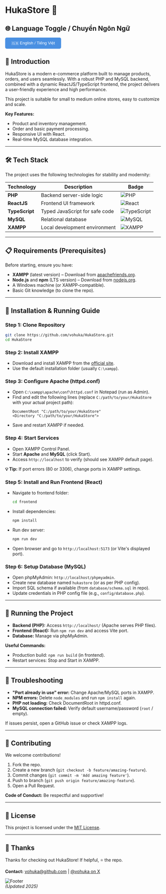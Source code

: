 # HukaStore 🚀

## 🌐 Language Toggle / Chuyển Ngôn Ngữ
<div id="language-toggle">
  <button onclick="toggleLanguage()" style="background-color: #4A90E2; color: white; border: none; padding: 10px 20px; border-radius: 5px; cursor: pointer;">🇬🇧 English / Tiếng Việt</button>
</div>

<script>
function toggleLanguage() {
  var enContent = document.getElementById('en-content');
  var viContent = document.getElementById('vi-content');
  if (enContent.style.display === 'none') {
    enContent.style.display = 'block';
    viContent.style.display = 'none';
    document.querySelector('button').innerHTML = '🇻🇳 Tiếng Việt / English';
  } else {
    enContent.style.display = 'none';
    viContent.style.display = 'block';
    document.querySelector('button').innerHTML = '🇬🇧 English / Tiếng Việt';
  }
}
</script>

<div id="en-content" style="display: block;">
  <!-- English Content Below -->
  
  ## 📖 Introduction  
  HukaStore is a modern e-commerce platform built to manage products, orders, and users seamlessly. With a robust PHP and MySQL backend, combined with a dynamic ReactJS/TypeScript frontend, the project delivers a user-friendly experience and high performance.  

  This project is suitable for small to medium online stores, easy to customize and scale.  

  **Key Features:**  
  - Product and inventory management.  
  - Order and basic payment processing.  
  - Responsive UI with React.  
  - Real-time MySQL database integration.  

  ---

  ## 🛠️ Tech Stack  
  The project uses the following technologies for stability and modernity:  

  | Technology | Description | Badge |
  |------------|-------------|-------|
  | **PHP** | Backend server-side logic | ![PHP](https://img.shields.io/badge/PHP-777BB4?style=for-the-badge&logo=php&logoColor=white) |
  | **ReactJS** | Frontend UI framework | ![React](https://img.shields.io/badge/React-20232A?style=for-the-badge&logo=react&logoColor=61DAFB) |
  | **TypeScript** | Typed JavaScript for safe code | ![TypeScript](https://img.shields.io/badge/TypeScript-007ACC?style=for-the-badge&logo=typescript&logoColor=white) |
  | **MySQL** | Relational database | ![MySQL](https://img.shields.io/badge/MySQL-00000F?style=for-the-badge&logo=mysql&logoColor=white) |
  | **XAMPP** | Local development environment | ![XAMPP](https://img.shields.io/badge/XAMPP-FDFEFE?style=for-the-badge&logo=xampp&logoColor=FF6900) |

  ---

  ## 📋 Requirements (Prerequisites)  
  Before starting, ensure you have:  
  - **XAMPP** (latest version) – Download from [apachefriends.org](https://www.apachefriends.org/).  
  - **Node.js** and **npm** (LTS version) – Download from [nodejs.org](https://nodejs.org/).  
  - A Windows machine (or XAMPP-compatible).  
  - Basic Git knowledge (to clone the repo).  

  ---

  ## 🚀 Installation & Running Guide  

  ### Step 1: Clone Repository  
  ```bash
  git clone https://github.com/vohuka/HukaStore.git
  cd HukaStore
  ```

  ### Step 2: Install XAMPP  
  - Download and install XAMPP from the [official site](https://www.apachefriends.org/download.html).  
  - Use the default installation folder (usually `C:\xampp`).  

  ### Step 3: Configure Apache (httpd.conf)  
  - Open `C:\xampp\apache\conf\httpd.conf` in Notepad (run as Admin).  
  - Find and edit the following lines (replace `C:/path/to/your/HukaStore` with your actual project path):  
    ```
    DocumentRoot "C:/path/to/your/HukaStore"
    <Directory "C:/path/to/your/HukaStore">
    ```
  - Save and restart XAMPP if needed.  

  ### Step 4: Start Services  
  - Open XAMPP Control Panel.  
  - Start **Apache** and **MySQL** (click Start).  
  - Access `http://localhost` to verify (should see XAMPP default page).  

  **💡 Tip:** If port errors (80 or 3306), change ports in XAMPP settings.  

  ### Step 5: Install and Run Frontend (React)  
  - Navigate to frontend folder:  
    ```bash
    cd frontend
    ```  
  - Install dependencies:  
    ```bash
    npm install
    ```  
  - Run dev server:  
    ```bash
    npm run dev
    ```  
  - Open browser and go to `http://localhost:5173` (or Vite's displayed port).  

  ### Step 6: Setup Database (MySQL)  
  - Open phpMyAdmin: `http://localhost/phpmyadmin`.  
  - Create new database named `hukastore` (or as per PHP config).  
  - Import SQL schema if available (from `database/schema.sql` in repo).  
  - Update credentials in PHP config file (e.g., `config/database.php`).  

  ---

  ## 🔄 Running the Project  
  - **Backend (PHP):** Access `http://localhost/` (Apache serves PHP files).  
  - **Frontend (React):** Run `npm run dev` and access Vite port.  
  - **Database:** Manage via phpMyAdmin.  

  **Useful Commands:**  
  - Production build: `npm run build` (in frontend).  
  - Restart services: Stop and Start in XAMPP.  

  ---

  ## 🐛 Troubleshooting  
  - **"Port already in use" error:** Change Apache/MySQL ports in XAMPP.  
  - **NPM errors:** Delete `node_modules` and run `npm install` again.  
  - **PHP not loading:** Check DocumentRoot in httpd.conf.  
  - **MySQL connection failed:** Verify default username/password (`root` / empty).  

  If issues persist, open a GitHub issue or check XAMPP logs.  

  ---

  ## 🤝 Contributing  
  We welcome contributions!  
  1. Fork the repo.  
  2. Create a new branch (`git checkout -b feature/amazing-feature`).  
  3. Commit changes (`git commit -m 'Add amazing feature'`).  
  4. Push to branch (`git push origin feature/amazing-feature`).  
  5. Open a Pull Request.  

  **Code of Conduct:** Be respectful and supportive!  

  ---

  ## 📄 License  
  This project is licensed under the [MIT License](LICENSE).  

  ---

  ## 🙏 Thanks  
  Thanks for checking out HukaStore! If helpful, ⭐ the repo.  

  **Contact:** [vohuka@github.com](mailto:vohuka@github.com) | [@vohuka on X](https://x.com/vohuka)  

  ![Footer](https://via.placeholder.com/800x50/4A90E2/FFFFFF?text=Built+with+%E2%9D%A4%EF%B8%8F+by+VohuKa)  
  *(Updated 2025)*

</div>

<div id="vi-content" style="display: none;">
  <!-- Vietnamese Content Below -->
  
  ## 📖 Giới thiệu  
  HukaStore là một nền tảng thương mại điện tử hiện đại, được xây dựng để quản lý sản phẩm, đơn hàng và người dùng một cách mượt mà. Với backend mạnh mẽ dựa trên PHP và MySQL, kết hợp frontend ReactJS/TypeScript năng động, dự án mang đến trải nghiệm người dùng thân thiện và hiệu suất cao.  

  Dự án phù hợp cho các cửa hàng trực tuyến nhỏ đến trung bình, dễ dàng tùy chỉnh và mở rộng.  

  **Tính năng chính:**  
  - Quản lý sản phẩm và kho hàng.  
  - Xử lý đơn hàng và thanh toán cơ bản.  
  - Giao diện responsive với React.  
  - Tích hợp database MySQL cho dữ liệu thời gian thực.  

  ---

  ## 🛠️ Tech Stack  
  Dự án sử dụng các công nghệ sau để đảm bảo tính ổn định và hiện đại:  

  | Công nghệ | Mô tả | Badge |
  |-----------|--------|-------|
  | **PHP** | Backend server-side logic | ![PHP](https://img.shields.io/badge/PHP-777BB4?style=for-the-badge&logo=php&logoColor=white) |
  | **ReactJS** | Frontend UI framework | ![React](https://img.shields.io/badge/React-20232A?style=for-the-badge&logo=react&logoColor=61DAFB) |
  | **TypeScript** | Typed JavaScript cho code an toàn | ![TypeScript](https://img.shields.io/badge/TypeScript-007ACC?style=for-the-badge&logo=typescript&logoColor=white) |
  | **MySQL** | Relational database | ![MySQL](https://img.shields.io/badge/MySQL-00000F?style=for-the-badge&logo=mysql&logoColor=white) |
  | **XAMPP** | Local development environment | ![XAMPP](https://img.shields.io/badge/XAMPP-FDFEFE?style=for-the-badge&logo=xampp&logoColor=FF6900) |

  ---

  ## 📋 Yêu cầu (Prerequisites)  
  Trước khi bắt đầu, hãy đảm bảo bạn có:  
  - **XAMPP** (phiên bản mới nhất) – Tải tại [apachefriends.org](https://www.apachefriends.org/).  
  - **Node.js** và **npm** (phiên bản LTS) – Tải tại [nodejs.org](https://nodejs.org/).  
  - Máy tính chạy Windows (hoặc tương thích với XAMPP).  
  - Kiến thức cơ bản về Git (để clone repo).  

  ---

  ## 🚀 Hướng dẫn Cài đặt & Chạy Dự Án  

  ### Bước 1: Clone Repository  
  ```bash
  git clone https://github.com/vohuka/HukaStore.git
  cd HukaStore
  ```

  ### Bước 2: Cài đặt XAMPP  
  - Tải và cài đặt XAMPP từ [trang chính thức](https://www.apachefriends.org/download.html).  
  - Chọn thư mục cài đặt mặc định (thường là `C:\xampp`).  

  ### Bước 3: Cấu hình Apache (httpd.conf)  
  - Mở file `C:\xampp\apache\conf\httpd.conf` bằng Notepad (chạy với quyền Admin).  
  - Tìm và sửa các dòng sau (thay `C:/path/to/your/HukaStore` bằng đường dẫn thực tế đến thư mục project):  
    ```
    DocumentRoot "C:/path/to/your/HukaStore"
    <Directory "C:/path/to/your/HukaStore">
    ```
  - Lưu file và khởi động lại XAMPP nếu cần.  

  ### Bước 4: Khởi động Services  
  - Mở XAMPP Control Panel.  
  - Bật **Apache** và **MySQL** (nhấp Start).  
  - Truy cập `http://localhost` để kiểm tra (nên thấy trang XAMPP mặc định).  

  **💡 Mẹo:** Nếu gặp lỗi port (80 hoặc 3306), thay đổi port trong XAMPP settings.  

  ### Bước 5: Cài đặt và Chạy Frontend (React)  
  - Di chuyển đến thư mục frontend:  
    ```bash
    cd frontend
    ```  
  - Cài đặt dependencies:  
    ```bash
    npm install
    ```  
  - Chạy development server:  
    ```bash
    npm run dev
    ```  
  - Mở trình duyệt và truy cập `http://localhost:5173` (hoặc port Vite hiển thị).  

  ### Bước 6: Thiết lập Database (MySQL)  
  - Mở phpMyAdmin: `http://localhost/phpmyadmin`.  
  - Tạo database mới tên `hukastore` (hoặc theo config trong code PHP).  
  - Import schema SQL nếu có (từ file `database/schema.sql` trong repo).  
  - Cập nhật credentials trong file config PHP (ví dụ: `config/database.php`).  

  ---

  ## 🔄 Chạy Dự Án  
  - **Backend (PHP):** Truy cập `http://localhost/` (Apache sẽ serve files PHP).  
  - **Frontend (React):** Chạy `npm run dev` và truy cập port Vite.  
  - **Database:** Kết nối qua phpMyAdmin để quản lý dữ liệu.  

  **Lệnh hữu ích:**  
  - Build production: `npm run build` (trong frontend).  
  - Restart services: Dừng và Start lại trong XAMPP.  

  ---

  ## 🐛 Troubleshooting  
  - **Lỗi "Port already in use":** Thay đổi port Apache/MySQL trong XAMPP.  
  - **NPM errors:** Xóa `node_modules` và chạy `npm install` lại.  
  - **PHP không load:** Kiểm tra DocumentRoot trong httpd.conf.  
  - **MySQL connection failed:** Kiểm tra username/password mặc định (`root` / empty).  

  Nếu gặp vấn đề, mở issue trên GitHub hoặc kiểm tra logs trong XAMPP.  

  ---

  ## 🤝 Đóng Góp (Contributing)  
  Chúng tôi hoan nghênh contributions!  
  1. Fork repo.  
  2. Tạo branch mới (`git checkout -b feature/amazing-feature`).  
  3. Commit changes (`git commit -m 'Add amazing feature'`).  
  4. Push lên branch (`git push origin feature/amazing-feature`).  
  5. Mở Pull Request.  

  **Code of Conduct:** Hãy tôn trọng và hỗ trợ lẫn nhau!  

  ---

  ## 📄 License  
  Dự án này được cấp phép theo [MIT License](LICENSE).  

  ---

  ## 🙏 Cảm ơn  
  Cảm ơn bạn đã quan tâm đến HukaStore! Nếu hữu ích, hãy ⭐ repo nhé.  

  **Liên hệ:** [khangvh.work@gmail.com](mailto:khangvh.work@gmail.com)
  *(Cập nhật năm 2025)*

</div>

